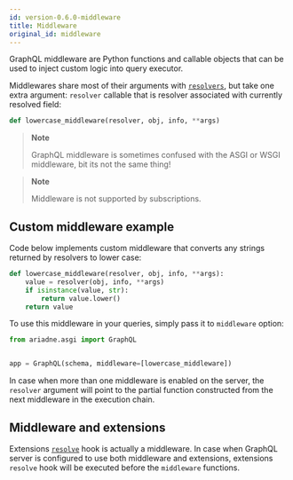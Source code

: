 ```yaml
---
id: version-0.6.0-middleware
title: Middleware
original_id: middleware
---
```


GraphQL middleware are Python functions and callable objects that can be used to inject custom logic into query executor.

Middlewares share most of their arguments with [`resolvers`](types-reference.md#resolver), but take one extra argument: `resolver` callable that is resolver associated with currently resolved field:

```python
def lowercase_middleware(resolver, obj, info, **args)
```

> **Note**
>
> GraphQL middleware is sometimes confused with the ASGI or WSGI middleware, bit its not the same thing!

> **Note**
>
> Middleware is not supported by subscriptions.


## Custom middleware example

Code below implements custom middleware that converts any strings returned by resolvers to lower case:

```python
def lowercase_middleware(resolver, obj, info, **args):
    value = resolver(obj, info, **args)
    if isinstance(value, str):
        return value.lower()
    return value
```

To use this middleware in your queries, simply pass it to `middleware` option:

```python
from ariadne.asgi import GraphQL


app = GraphQL(schema, middleware=[lowercase_middleware])
```

In case when more than one middleware is enabled on the server, the `resolver` argument will point to the partial function constructed from the next middleware in the execution chain.


## Middleware and extensions

Extensions [`resolve`](types-reference.md#resolve) hook is actually a middleware. In case when GraphQL server is configured to use both middleware and extensions, extensions `resolve` hook will be executed before the `middleware` functions.